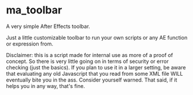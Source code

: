 # ma_toolbar
A very simple After Effects toolbar.

Just a little customizable toolbar to run your own scripts or any AE function or expression from.

Disclaimer: this is a script made for internal use as more of a proof of concept. So there is very little going on in terms of security or error checking (just the basics). If you plan to use it in a larger setting, be aware that evaluating any old Javascript that you read from some XML file WILL eventually bite you in the ass. Consider yourself warned. That said, if it helps you in any way, that's fine.
